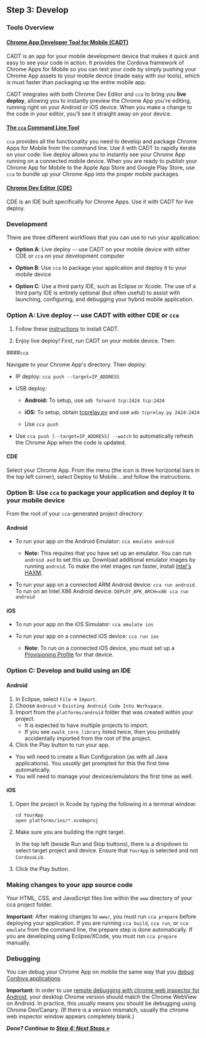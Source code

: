 ## Step 3: Develop

### Tools Overview

#### [Chrome App Developer Tool for Mobile (CADT)](https://github.com/MobileChromeApps/chrome-app-developer-tool/)

CADT is an app for your mobile development device that makes it quick and easy to see your code in action. It provides the Cordova framework of Chrome Apps for Mobile so you can test your code by simply pushing your Chrome App assets to your mobile device (made easy with our tools), which is must faster than packaging up the entire mobile app.

CADT integrates with both Chrome Dev Editor and `cca` to bring you __live deploy__, allowing you to instantly preview the Chrome App you're editing, running right on your Android or iOS device. When you make a change to the code in your editor, you'll see it straight away on your device.

#### [The `cca` Command Line Tool](https://github.com/MobileChromeApps/mobile-chrome-apps)

`cca` provides all the functionality you need to develop and package Chrome Apps for Mobile from the command line. Use it with CADT to rapidly iterate on your code: live deploy allows you to instantly see your Chrome App running on a connected mobile device. When you are ready to publish your Chrome App for Mobile to the Apple App Store and Google Play Store, use `cca` to bundle up your Chrome App into the proper mobile packages.

#### [Chrome Dev Editor (CDE)](https://github.com/dart-lang/chromedeveditor)

CDE is an IDE built specifically for Chrome Apps. Use it with CADT for live deploy.

### Development

There are three different workflows that you can use to run your application:

* **Option A**: Live deploy -- use CADT on your mobile device with either CDE or `cca` on your development computer

* **Option B**: Use `cca` to package your application and deploy it to your mobile device

* **Option C**: Use a third party IDE, such as Eclipse or Xcode. The use of a third party IDE is entirely optional (but often useful) to assist with launching, configuring, and debugging your hybrid mobile application.

### Option A: Live deploy -- use CADT with either CDE or `cca`

1. Follow these [instructions](https://github.com/MobileChromeApps/chrome-app-developer-tool/) to install CADT.

2. Enjoy live deploy! First, run CADT on your mobile device. Then:

####`cca`

Navigate to your Chrome App's directory. Then deploy:

* IP deploy: `cca push --target=IP_ADDRESS`	

* USB deploy:

	* **Android:** To setup, use `adb forward tcp:2424 tcp:2424`

	* **iOS:** To setup, obtain [tcprelay.py](https://github.com/chid/tcprelay) and use `adb tcprelay.py 2424:2424`

	* Use `cca push`

* Use `cca push [--target=IP_ADDRESS] --watch` to automatically refresh the Chrome App when the code is updated.

#### CDE

Select your Chrome App. From the menu (the icon is three horizontal bars in the top left corner), select Deploy to Mobile... and follow the instructions.

### Option B: Use `cca` to package your application and deploy it to your mobile device

From the root of your `cca`-generated project directory:

#### Android

* To run your app on the Android Emulator: `cca emulate android`

  * **Note:** This requires that you have set up an emulator. You can run `android avd` to set this up. Download additional emulator images by running `android`. To make the intel images run faster, install [Intel's HAXM](http://software.intel.com/en-us/articles/intel-hardware-accelerated-execution-manager/).

* To run your app on a connected ARM Android device: `cca run android`. To run on an Intel X86 Android device: `DEPLOY_APK_ARCH=x86 cca run android`

#### iOS

* To run your app on the iOS Simulator: `cca emulate ios`

* To run your app on a connected iOS device: `cca run ios`

  * **Note**: To run on a connected iOS device, you must set up a [Provisioning Profile](http://stackoverflow.com/questions/3362652/what-is-a-provisioning-profile-used-for-when-developing-iphone-applications) for that device.

### Option C: Develop and build using an IDE

#### Android

1. In Eclipse, select `File` -> `Import`.
2. Choose `Android` > `Existing Android Code Into Workspace`.
3. Import from the `platforms/android` folder that was created within your project.
    * It is expected to have multiple projects to import.
    * If you see `xwalk_core_library` listed twice, then you probably accidentally imported from the root of the project.
4. Click the Play button to run your app.
  * You will need to create a Run Configuration (as with all Java applications).  You _usually_ get prompted for this the first time automatically.
  * You will need to manage your devices/emulators the first time as well.

#### iOS

1.  Open the project in Xcode by typing the following in a terminal window:

        cd YourApp
        open platforms/ios/*.xcodeproj


2.  Make sure you are building the right target.

    In the top left (beside Run and Stop buttons), there is a dropdown to select target project and device. Ensure that `YourApp` is selected and not `CordovaLib`.

3.  Click the Play button.

### Making changes to your app source code

Your HTML, CSS, and JavaScript files live within the `www` directory of your cca project folder.

**Important**: After making changes to `www/`, you must run `cca prepare` before deploying your application.  If you are running `cca build`, `cca run`, or `cca emulate` from the command line, the prepare step is done automatically.  If you are developing using Eclipse/XCode, you must run `cca prepare` manually.

### Debugging

You can debug your Chrome App on mobile the same way that you [debug Cordova applications](https://github.com/phonegap/phonegap/wiki/Debugging-in-PhoneGap).

**Important**: In order to use [remote debugging with chrome web inspector for Android](https://developer.chrome.com/devtools/docs/remote-debugging), your desktop Chrome version should match the Chrome WebView on Android.  In practice, this usually means you should be debugging using Chrome Dev/Canary.  (If there is a version mismatch, usually the chrome web inspector window appears completely blank.)

_**Done? Continue to [Step 4: Next Steps &raquo;](NextSteps.md)**_

